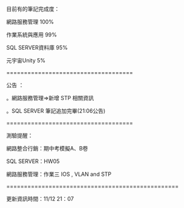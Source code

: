 目前有的筆記完成度：

網路服務管理 100%

作業系統與應用 99%

SQL SERVER資料庫 95%

元宇宙Unity 5%

====================================

公告 ：

。網路服務管理=>新增 STP 相關資訊

。SQL SERVER 筆記追加完畢(21:06公告)

====================================

測驗提醒：

網路整合行銷：期中考模擬A、B卷

SQL SERVER：HW05

網路服務管理：作業三 IOS , VLAN and STP

=================================================

更新資訊時間：11/12 21：07
